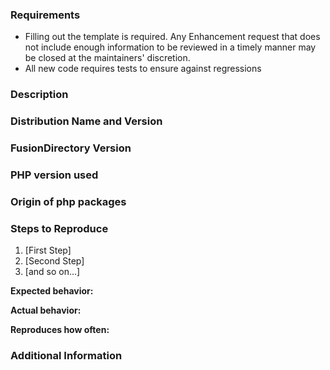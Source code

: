 ### Requirements

* Filling out the template is required. Any Enhancement request that does not include enough information to be reviewed in a timely manner may be closed at the maintainers' discretion.
* All new code requires tests to ensure against regressions

### Description

<!-- Required -->
<!-- Description of the issue -->

### Distribution Name and Version

<!-- Required -->
<!-- Debian, Centos -->

### FusionDirectory Version

<!-- Required -->

### PHP version used

<!-- Required -->

### Origin of php packages

<!-- Required -->
<!-- Distribution packages, Out of distribution -->

### Steps to Reproduce

<!-- Required -->
1. [First Step]
2. [Second Step]
3. [and so on...]

**Expected behavior:**

<!-- What you expect to happen-->

**Actual behavior:**

<!-- What actually happens -->

**Reproduces how often:**
<!-- What percentage of the time does it reproduce?-->

### Additional Information
<!-- optional -->
<!-- Any additional information, configuration or data that might be necessary to reproduce the issue. -->

